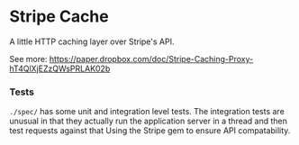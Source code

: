 # Stripe Cache

A little HTTP caching layer over Stripe's API.

See more: https://paper.dropbox.com/doc/Stripe-Caching-Proxy-hT4QlXjEZzQWsPRLAK02b

### Tests

`./spec/` has some unit and integration level tests.  The integration tests are
unusual in that they actually run the application server in a thread and then
test requests against that Using the Stripe gem to ensure API compatability.
